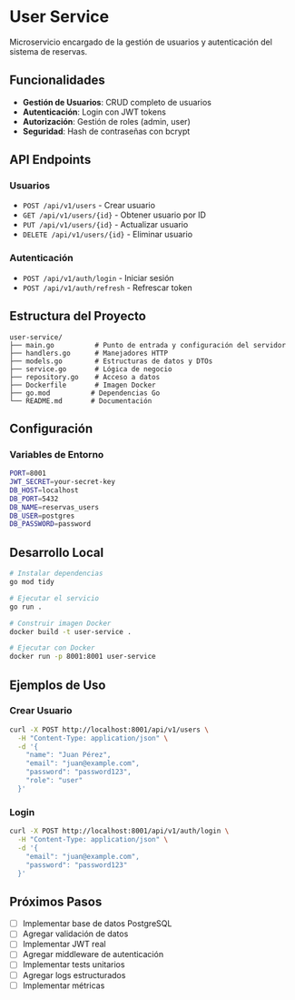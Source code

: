 # User Service

Microservicio encargado de la gestión de usuarios y autenticación del sistema de reservas.

## Funcionalidades

- **Gestión de Usuarios**: CRUD completo de usuarios
- **Autenticación**: Login con JWT tokens
- **Autorización**: Gestión de roles (admin, user)
- **Seguridad**: Hash de contraseñas con bcrypt

## API Endpoints

### Usuarios

- `POST /api/v1/users` - Crear usuario
- `GET /api/v1/users/{id}` - Obtener usuario por ID
- `PUT /api/v1/users/{id}` - Actualizar usuario
- `DELETE /api/v1/users/{id}` - Eliminar usuario

### Autenticación

- `POST /api/v1/auth/login` - Iniciar sesión
- `POST /api/v1/auth/refresh` - Refrescar token

## Estructura del Proyecto

```Directory
user-service/
├── main.go          # Punto de entrada y configuración del servidor
├── handlers.go      # Manejadores HTTP
├── models.go        # Estructuras de datos y DTOs
├── service.go       # Lógica de negocio
├── repository.go    # Acceso a datos
├── Dockerfile       # Imagen Docker
├── go.mod          # Dependencias Go
└── README.md       # Documentación
```

## Configuración

### Variables de Entorno

```bash
PORT=8001
JWT_SECRET=your-secret-key
DB_HOST=localhost
DB_PORT=5432
DB_NAME=reservas_users
DB_USER=postgres
DB_PASSWORD=password
```

## Desarrollo Local

```bash
# Instalar dependencias
go mod tidy

# Ejecutar el servicio
go run .

# Construir imagen Docker
docker build -t user-service .

# Ejecutar con Docker
docker run -p 8001:8001 user-service
```

## Ejemplos de Uso

### Crear Usuario

```bash
curl -X POST http://localhost:8001/api/v1/users \
  -H "Content-Type: application/json" \
  -d '{
    "name": "Juan Pérez",
    "email": "juan@example.com",
    "password": "password123",
    "role": "user"
  }'
```

### Login

```bash
curl -X POST http://localhost:8001/api/v1/auth/login \
  -H "Content-Type: application/json" \
  -d '{
    "email": "juan@example.com",
    "password": "password123"
  }'
```

## Próximos Pasos

- [ ] Implementar base de datos PostgreSQL
- [ ] Agregar validación de datos
- [ ] Implementar JWT real
- [ ] Agregar middleware de autenticación
- [ ] Implementar tests unitarios
- [ ] Agregar logs estructurados
- [ ] Implementar métricas

